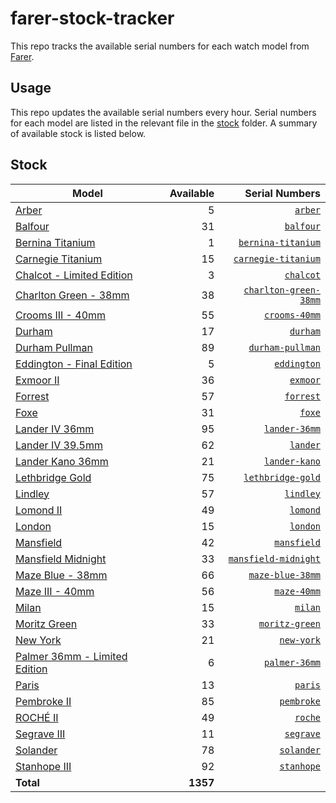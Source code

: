 # farer-stock-tracker

This repo tracks the available serial numbers for each watch model from [Farer](https://farer.com).

## Usage

This repo updates the available serial numbers every hour. Serial numbers for each model are listed in the relevant file in the [stock](./stock) folder. A summary of available stock is listed below.

## Stock

| Model | Available | Serial Numbers |
| ----- | --------: | -------------: |
| [Arber](https://usd.farer.com/products/arber) | 5 | [`arber`](./stock/arber) |
| [Balfour](https://usd.farer.com/products/balfour) | 31 | [`balfour`](./stock/balfour) |
| [Bernina Titanium](https://usd.farer.com/products/bernina-titanium) | 1 | [`bernina-titanium`](./stock/bernina-titanium) |
| [Carnegie Titanium](https://usd.farer.com/products/carnegie-titanium) | 15 | [`carnegie-titanium`](./stock/carnegie-titanium) |
| [Chalcot - Limited Edition](https://usd.farer.com/products/chalcot) | 3 | [`chalcot`](./stock/chalcot) |
| [Charlton Green - 38mm](https://usd.farer.com/products/charlton-green-38mm) | 38 | [`charlton-green-38mm`](./stock/charlton-green-38mm) |
| [Crooms III - 40mm](https://usd.farer.com/products/crooms-40mm) | 55 | [`crooms-40mm`](./stock/crooms-40mm) |
| [Durham](https://usd.farer.com/products/durham) | 17 | [`durham`](./stock/durham) |
| [Durham Pullman](https://usd.farer.com/products/durham-pullman) | 89 | [`durham-pullman`](./stock/durham-pullman) |
| [Eddington - Final Edition](https://usd.farer.com/products/eddington) | 5 | [`eddington`](./stock/eddington) |
| [Exmoor II](https://usd.farer.com/products/exmoor) | 36 | [`exmoor`](./stock/exmoor) |
| [Forrest](https://usd.farer.com/products/forrest) | 57 | [`forrest`](./stock/forrest) |
| [Foxe](https://usd.farer.com/products/foxe) | 31 | [`foxe`](./stock/foxe) |
| [Lander IV 36mm](https://usd.farer.com/products/lander-36mm) | 95 | [`lander-36mm`](./stock/lander-36mm) |
| [Lander IV 39.5mm](https://usd.farer.com/products/lander) | 62 | [`lander`](./stock/lander) |
| [Lander Kano 36mm](https://usd.farer.com/products/lander-kano) | 21 | [`lander-kano`](./stock/lander-kano) |
| [Lethbridge Gold](https://usd.farer.com/products/lethbridge-gold) | 75 | [`lethbridge-gold`](./stock/lethbridge-gold) |
| [Lindley](https://usd.farer.com/products/lindley) | 57 | [`lindley`](./stock/lindley) |
| [Lomond II](https://usd.farer.com/products/lomond) | 49 | [`lomond`](./stock/lomond) |
| [London](https://usd.farer.com/products/london) | 15 | [`london`](./stock/london) |
| [Mansfield](https://usd.farer.com/products/mansfield) | 42 | [`mansfield`](./stock/mansfield) |
| [Mansfield Midnight](https://usd.farer.com/products/mansfield-midnight) | 33 | [`mansfield-midnight`](./stock/mansfield-midnight) |
| [Maze Blue - 38mm](https://usd.farer.com/products/maze-blue-38mm) | 66 | [`maze-blue-38mm`](./stock/maze-blue-38mm) |
| [Maze III - 40mm](https://usd.farer.com/products/maze-40mm) | 56 | [`maze-40mm`](./stock/maze-40mm) |
| [Milan](https://usd.farer.com/products/milan) | 15 | [`milan`](./stock/milan) |
| [Moritz Green](https://usd.farer.com/products/moritz-green) | 33 | [`moritz-green`](./stock/moritz-green) |
| [New York](https://usd.farer.com/products/new-york) | 21 | [`new-york`](./stock/new-york) |
| [Palmer 36mm - Limited Edition](https://usd.farer.com/products/palmer-36mm) | 6 | [`palmer-36mm`](./stock/palmer-36mm) |
| [Paris](https://usd.farer.com/products/paris) | 13 | [`paris`](./stock/paris) |
| [Pembroke II](https://usd.farer.com/products/pembroke) | 85 | [`pembroke`](./stock/pembroke) |
| [ROCHÉ II](https://usd.farer.com/products/roche) | 49 | [`roche`](./stock/roche) |
| [Segrave III](https://usd.farer.com/products/segrave) | 11 | [`segrave`](./stock/segrave) |
| [Solander](https://usd.farer.com/products/solander) | 78 | [`solander`](./stock/solander) |
| [Stanhope III](https://usd.farer.com/products/stanhope) | 92 | [`stanhope`](./stock/stanhope) |
| **Total** | **1357** | |
